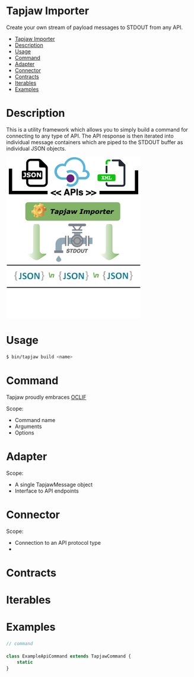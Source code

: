 Tapjaw Importer
===============

Create your own stream of payload messages to STDOUT from any API.

<!-- toc -->
- [Tapjaw Importer](#tapjaw-importer)
- [Description](#description)
- [Usage](#usage)
- [Command](#command)
- [Adapter](#adapter)
- [Connector](#connector)
- [Contracts](#contracts)
- [Iterables](#iterables)
- [Examples](#examples)
<!-- tocstop -->

# Description

This is a utility framework which allows you to simply build a command for connecting to any type of
API. The API response is then iterated into individual message containers which are piped to the STDOUT
buffer as individual JSON objects.

![diagram](./resources/diagram.png "Tapjaw Diagram")

# Usage

```sh
$ bin/tapjaw build <name>
```

# Command

Tapjaw proudly embraces [OCLIF](https://github.com/oclif/oclif)

Scope:
* Command name
* Arguments
* Options

# Adapter

Scope:
* A single TapjawMessage object
* Interface to API endpoints

# Connector

Scope:
* Connection to an API protocol type
*

# Contracts

# Iterables

# Examples

```typescript
// command

class ExampleApiCommand extends TapjawCommand {
    static
}

```

